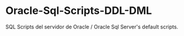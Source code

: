 # Oracle-Sql-Scripts-DDL-DML
SQL Scripts del servidor de Oracle / Oracle Sql Server's default scripts.

